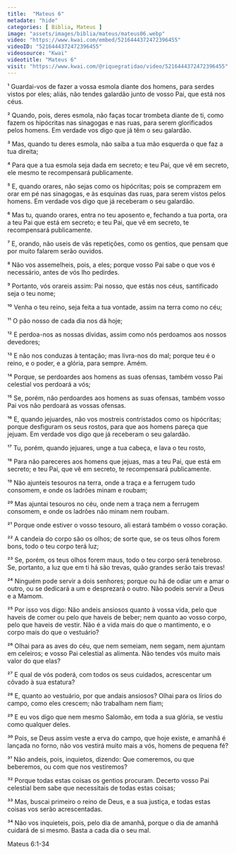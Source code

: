 ```yaml
---
title:  "Mateus 6"
metadate: "hide"
categories: [ Biblia, Mateus ]
image: "assets/images/biblia/mateus/mateus06.webp"
video: "https://www.kwai.com/embed/5216444372472396455"
videoID: "5216444372472396455"
videosource: "Kwai"
videotitle: "Mateus 6"
visit: "https://www.kwai.com/@riquegratidao/video/5216444372472396455"
---
```


¹ Guardai-vos de fazer a vossa esmola diante dos homens, para serdes vistos por eles; aliás, não tendes galardão junto de vosso Pai, que está nos céus.

² Quando, pois, deres esmola, não faças tocar trombeta diante de ti, como fazem os hipócritas nas sinagogas e nas ruas, para serem glorificados pelos homens. Em verdade vos digo que já têm o seu galardão.

³ Mas, quando tu deres esmola, não saiba a tua mão esquerda o que faz a tua direita;

⁴ Para que a tua esmola seja dada em secreto; e teu Pai, que vê em secreto, ele mesmo te recompensará publicamente.

⁵ E, quando orares, não sejas como os hipócritas; pois se comprazem em orar em pé nas sinagogas, e às esquinas das ruas, para serem vistos pelos homens. Em verdade vos digo que já receberam o seu galardão.

⁶ Mas tu, quando orares, entra no teu aposento e, fechando a tua porta, ora a teu Pai que está em secreto; e teu Pai, que vê em secreto, te recompensará publicamente.

⁷ E, orando, não useis de vãs repetições, como os gentios, que pensam que por muito falarem serão ouvidos.

⁸ Não vos assemelheis, pois, a eles; porque vosso Pai sabe o que vos é necessário, antes de vós lho pedirdes.

⁹ Portanto, vós orareis assim: Pai nosso, que estás nos céus, santificado seja o teu nome;

¹⁰ Venha o teu reino, seja feita a tua vontade, assim na terra como no céu;

¹¹ O pão nosso de cada dia nos dá hoje;

¹² E perdoa-nos as nossas dívidas, assim como nós perdoamos aos nossos devedores;

¹³ E não nos conduzas à tentação; mas livra-nos do mal; porque teu é o reino, e o poder, e a glória, para sempre. Amém.

¹⁴ Porque, se perdoardes aos homens as suas ofensas, também vosso Pai celestial vos perdoará a vós;

¹⁵ Se, porém, não perdoardes aos homens as suas ofensas, também vosso Pai vos não perdoará as vossas ofensas.

¹⁶ E, quando jejuardes, não vos mostreis contristados como os hipócritas; porque desfiguram os seus rostos, para que aos homens pareça que jejuam. Em verdade vos digo que já receberam o seu galardão.

¹⁷ Tu, porém, quando jejuares, unge a tua cabeça, e lava o teu rosto,

¹⁸ Para não pareceres aos homens que jejuas, mas a teu Pai, que está em secreto; e teu Pai, que vê em secreto, te recompensará publicamente.

¹⁹ Não ajunteis tesouros na terra, onde a traça e a ferrugem tudo consomem, e onde os ladrões minam e roubam;

²⁰ Mas ajuntai tesouros no céu, onde nem a traça nem a ferrugem consomem, e onde os ladrões não minam nem roubam.

²¹ Porque onde estiver o vosso tesouro, ali estará também o vosso coração.

²² A candeia do corpo são os olhos; de sorte que, se os teus olhos forem bons, todo o teu corpo terá luz;

²³ Se, porém, os teus olhos forem maus, todo o teu corpo será tenebroso. Se, portanto, a luz que em ti há são trevas, quão grandes serão tais trevas!

²⁴ Ninguém pode servir a dois senhores; porque ou há de odiar um e amar o outro, ou se dedicará a um e desprezará o outro. Não podeis servir a Deus e a Mamom.

²⁵ Por isso vos digo: Não andeis ansiosos quanto à vossa vida, pelo que haveis de comer ou pelo que haveis de beber; nem quanto ao vosso corpo, pelo que haveis de vestir. Não é a vida mais do que o mantimento, e o corpo mais do que o vestuário?

²⁶ Olhai para as aves do céu, que nem semeiam, nem segam, nem ajuntam em celeiros; e vosso Pai celestial as alimenta. Não tendes vós muito mais valor do que elas?

²⁷ E qual de vós poderá, com todos os seus cuidados, acrescentar um côvado à sua estatura?

²⁸ E, quanto ao vestuário, por que andais ansiosos? Olhai para os lírios do campo, como eles crescem; não trabalham nem fiam;

²⁹ E eu vos digo que nem mesmo Salomão, em toda a sua glória, se vestiu como qualquer deles.

³⁰ Pois, se Deus assim veste a erva do campo, que hoje existe, e amanhã é lançada no forno, não vos vestirá muito mais a vós, homens de pequena fé?

³¹ Não andeis, pois, inquietos, dizendo: Que comeremos, ou que beberemos, ou com que nos vestiremos?

³² Porque todas estas coisas os gentios procuram. Decerto vosso Pai celestial bem sabe que necessitais de todas estas coisas;

³³ Mas, buscai primeiro o reino de Deus, e a sua justiça, e todas estas coisas vos serão acrescentadas.

³⁴ Não vos inquieteis, pois, pelo dia de amanhã, porque o dia de amanhã cuidará de si mesmo. Basta a cada dia o seu mal. 


Mateus 6:1-34
